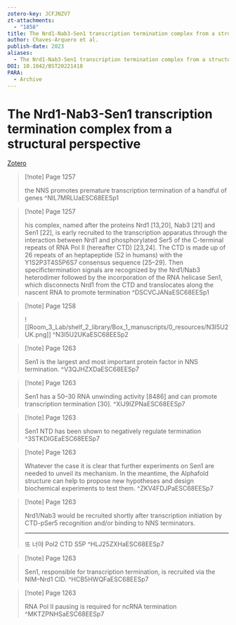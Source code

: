 ```yaml
---
zotero-key: JCFJNZV7
zt-attachments:
  - "1858"
title: The Nrd1-Nab3-Sen1 transcription termination complex from a structural perspective
author: Chaves-Arquero et al.
publish-date: 2023
aliases:
  - The Nrd1-Nab3-Sen1 transcription termination complex from a structural perspective
DOI: 10.1042/BST20221418
PARA:
  - Archive
---
```

# The Nrd1-Nab3-Sen1 transcription termination complex from a structural perspective

[Zotero](zotero://select/library/items/JCFJNZV7) 

> [!note] Page 1257
> 
> the NNS promotes premature transcription termination of a handful of genes
> ^NIL7MRLUaESC68EESp1

> [!note] Page 1257
> 
> his complex, named after the proteins Nrd1 [13,20], Nab3 [21] and Sen1 [22], is early recruited to the transcription apparatus through the interaction between Nrd1 and phosphorylated Ser5 of the C-terminal repeats of RNA Pol II (hereafter CTD) [23,24]. The CTD is made up of 26 repeats of an heptapeptide (52 in humans) with the Y1S2P3T4S5P6S7 consensus sequence [25–29]. Then specifictermination signals are recognized by the Nrd1/Nab3 heterodimer followed by the incorporation of the RNA helicase Sen1, which disconnects Nrd1 from the CTD and translocates along the nascent RNA to promote termination
> ^DSCVCJANaESC68EESp1

> [!note] Page 1258
> 
> ![[Room_3_Lab/shelf_2_library/Box_1_manuscripts/0_resources/N3I5U2UK.png]]
> ^N3I5U2UKaESC68EESp2

> [!note] Page 1263
> 
> Sen1 is the largest and most important protein factor in NNS termination.
> ^V3QJHZXDaESC68EESp7

> [!note] Page 1263
> 
> Sen1 has a 50–30 RNA unwinding activity [8486] and can promote transcription termination [30].
> ^XIJ9IZPNaESC68EESp7

> [!note] Page 1263
> 
> Sen1 NTD has been shown to negatively regulate termination
> ^3STKDIGEaESC68EESp7

> [!note] Page 1263
> 
> Whatever the case it is clear that further experiments on Sen1 are needed to unveil its mechanism. In the meantime, the Alphafold structure can help to propose new hypotheses and design biochemical experiments to test them.
> ^ZKV4FDJPaESC68EESp7

> [!note] Page 1263
> 
> Nrd1/Nab3 would be recruited shortly after transcription initiation by CTD-pSer5 recognition and/or binding to NNS terminators.
> 
> ---
> 또 너야 Pol2 CTD S5P
> ^HLJ25ZXHaESC68EESp7

> [!note] Page 1263
> 
> Sen1, responsible for transcription termination, is recruited via the NIM–Nrd1 CID.
> ^HCB5HWQFaESC68EESp7

> [!note] Page 1263
> 
> RNA Pol II pausing is required for ncRNA termination
> ^MKTZPNHSaESC68EESp7
